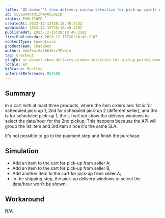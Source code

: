 ```yaml
---
title: 'UI doesn''t show delivery window selection for pick-up points when an item from a seller is between items for pick-up from another seller'
id: 5SyIw04UtNiZhmy0ELNLCD
status: PUBLISHED
createdAt: 2023-12-15T20:18:48.433Z
updatedAt: 2023-12-15T20:18:49.218Z
publishedAt: 2023-12-15T20:18:49.218Z
firstPublishedAt: 2023-12-15T20:18:49.218Z
contentType: knownIssue
productTeam: Checkout
author: 2mXZkbi0oi061KicTExNjo
tag: Checkout
slugEN: ui-doesnt-show-delivery-window-selection-for-pickup-points-when-an-item-from-a-seller-is-between-items-for-pickup-from-another-seller
locale: en
kiStatus: Backlog
internalReference: 954108
---
```


## Summary


In a cart with at least three products, where the item orders are: 1st is for scheduled pick-up 1, 2nd for scheduled pick-up 2 (different seller), and 3rd is for scheduled pick-up 1, the UI will not show the delivery windows to select the date/hour for the 2nd pickup. This happens because the API will group the 1st item and 3rd item since it's the same SLA.

It's not possible to go to the payment step and finish the purchase.


##

## Simulation



- Add an item to the cart for pick-up from seller A;
- Add an item to the cart for pick-up from seller B;
- Add another item to the cart for pick-up from seller A;
- In the shipping step, the pick-up delivery windows to select the date/hour won't be shown.


##

## Workaround


N/A




